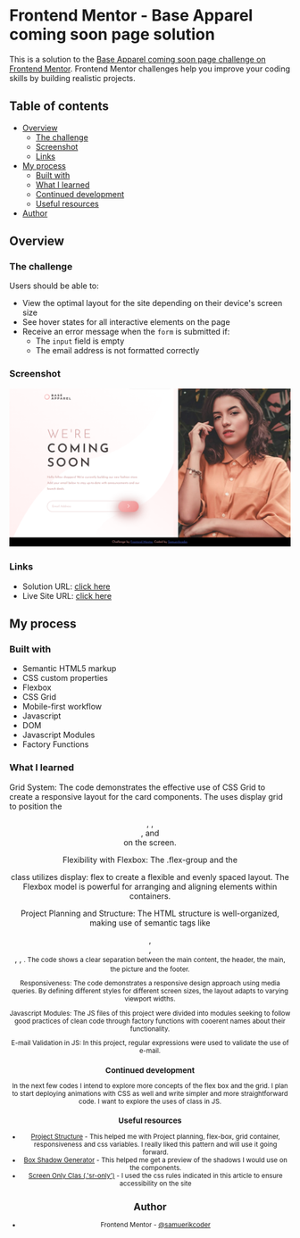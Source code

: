 # Frontend Mentor - Base Apparel coming soon page solution

This is a solution to the [Base Apparel coming soon page challenge on Frontend Mentor](https://www.frontendmentor.io/challenges/base-apparel-coming-soon-page-5d46b47f8db8a7063f9331a0). Frontend Mentor challenges help you improve your coding skills by building realistic projects. 

## Table of contents

- [Overview](#overview)
  - [The challenge](#the-challenge)
  - [Screenshot](#screenshot)
  - [Links](#links)
- [My process](#my-process)
  - [Built with](#built-with)
  - [What I learned](#what-i-learned)
  - [Continued development](#continued-development)
  - [Useful resources](#useful-resources)
- [Author](#author)

## Overview

### The challenge

Users should be able to:

- View the optimal layout for the site depending on their device's screen size
- See hover states for all interactive elements on the page
- Receive an error message when the `form` is submitted if:
  - The `input` field is empty
  - The email address is not formatted correctly

### Screenshot

![](screenshots/screenshot1.png)

### Links

- Solution URL: [click here]()
- Live Site URL: [click here](https://base-apparel-coming-soonsamuerkicoder.netlify.app/)

## My process

### Built with

- Semantic HTML5 markup
- CSS custom properties
- Flexbox
- CSS Grid
- Mobile-first workflow
- Javascript
- DOM
- Javascript Modules
- Factory Functions

### What I learned

Grid System: The code demonstrates the effective use of CSS Grid to create a responsive layout for the card components. The <body> uses display grid to position the <header>, <picture>, <main>, and <footer> on the screen.

Flexibility with Flexbox: The .flex-group and the <footer> class utilizes display: flex to create a flexible and evenly spaced layout. The Flexbox model is powerful for arranging and aligning elements within containers.

Project Planning and Structure: The HTML structure is well-organized, making use of semantic tags like <main>, <header>, <footer>, <picture>, <small>. The code shows a clear separation between the main content, the header, the main, the picture and the footer.

Responsiveness: The code demonstrates a responsive design approach using media queries. By defining different styles for different screen sizes, the layout adapts to varying viewport widths.

Javascript Modules: The JS files of this project were divided into modules seeking to follow good practices of clean code through factory functions with cooerent names about their functionality.

E-mail Validation in JS: In this project, regular expressions were used to validate the use of e-mail.

### Continued development

In the next few codes I intend to explore more concepts of the flex box and the grid. I plan to start deploying animations with CSS as well and write simpler and more straightforward code. I want to explore the uses of class in JS.

### Useful resources

- [Project Structure](https://youtu.be/B2WL6KkqhLQ) - This helped me with Project planning, flex-box, grid container, responsiveness and css variables. I really liked this pattern and will use it going forward.
- [Box Shadow Generator](https://cssgenerator.org/box-shadow-css-generator.html) - This helped me get a preview of the shadows I would use on the components.
- [Screen Only Clas (.'sr-only')](https://kittygiraudel.com/snippets/sr-only-class/) - I used the css rules indicated in this article to ensure accessibility on the site

## Author

- Frontend Mentor - [@samuerikcoder](https://www.frontendmentor.io/profile/samuerikcoder)